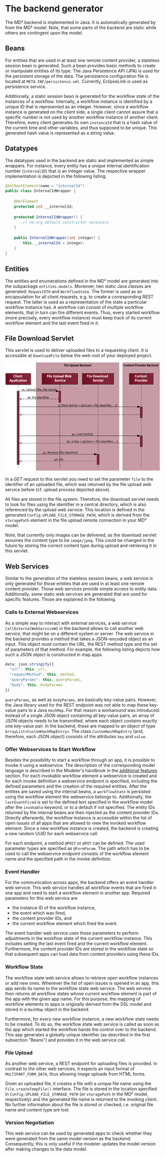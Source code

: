 # The backend generator

The MD² backend is implemented in Java.
It is automatically generated by from the MD² model.
Note, that some parts of the backend are static while others are contingent upon the model.

## Beans
For entities that are used in at least one remote content provider, a stateless session bean is generated.
Such a bean provides basic methods to create or manipulate entities of its type.
The Java Persistence API (JPA) is used for the persistent storage of the data.
The persistence configuration file is located at `META-INF/persistence.xml`.
Currently, EclipseLink is used as persistence service.

Additionally, a static session bean is generated for the workflow state of the instances of a workflow.
Internally, a workflow instance is identified by a unique ID that is represented as an integer.
However, since a workflow instance is generated on the client side, a single client cannot assure that a specific number is not used by another workflow instance of another client.
Therefore, every client generates its own `instanceId` that is a hash value of the current time and other variables, and thus supposed to be unique.
This generated hash value is represented as a string value.

## Datatypes
The datatypes used in the backend are static and implemented as simple wrappers.
For instance, every entity has a unique internal identification number (`internalID`) that is an integer value.
The respective wrapper implementation is depicted in the following listing.

```Java
@XmlRootElement(name = "internalId")
public class InternalIdWrapper {

	@XmlElement
	protected int __internalId;

	protected InternalIdWrapper() {
		// no-arg default constructor necessary
	}

	public InternalIdWrapper(int integer) {
		this.__internalId = integer;
	}
}
```

## Entities
The entities and enumerations defined in the MD² model are generated into the subpackage `entities.models`.
Moreover, two static Java classes are generated: `RequestDTO` and `WorkflowState`.
The former is used as an encapsulation for all client requests, e.g. to create a corresponding REST request.
The latter is used as a representation of the state a particular workflow instance has.
A workflow can consist of multiple workflow elements, that in turn can fire different events.
Thus, every started workflow (more precisely, every workflow instance) must keep track of its current workflow element and the last event fired in it.

## File Download Servlet
This servlet is used to deliver uploaded files to a requesting client.
It is accessible at `DownloadFile` below the web root of your deployed project.

![](../figures/FileUploadProcess.png)

In a *GET* request to this servlet you need to set the parameter `file` to the identifier of an uploaded file, which was returned by the file upload web service before (cf.
upload process depicted above).

All files are stored in the file system.
Therefore, the download servlet needs to look for files using the identifier in a central directory, which is also referenced by the upload web service.
This location  is defined in the generated `Config.UPLOAD_FILE_STORAGE_PATH`, which is derived from the `storagePath` element in the file upload remote connection in your MD² model.

Note, that currently only images can be delivered, as the download servlet assumes the content type to be `image/jpeg`.
This could be changed in the future by storing the correct content type during upload and retrieving it in this servlet.

## Web Services
Similar to the generation of the stateless session beans, a web service is only generated for those entities that are used in at least one remote content provider.
Those web services provide simple access to entity data.
Additionally, some static web services are generated that are used for specific features.
Those are explained in the following.

### Calls to External Webservices
As a simple way to interact with external services, a web service `CallExternalWebServiceWS` in the backend allows to call another web service, that might be on a different system or server.
The web service in the backend provides a method that takes a JSON-encoded object as an input.
This object must contain the URL, the REST method type and the set of parameters of that method.
For example, the following listing depicts how such a JSON object is constructed in map.apps.

```JavaScript
data: json.stringify({
  "url": this._url,
  "requestMethod": this._method,
  "queryParams": this._queryParams,
  "body": this._bodyParams
})
```

`queryParams`, as well as `bodyParams`, are basically key-value pairs.
However, the Java library used for the REST endpoint was not able to map these key-value pairs to a Java `HashMap`.
For that reason a workaround was introduced: Instead of a single JSON object containing all key-value pairs, an array of JSON objects needs to be transmitted, where each object contains exactly one key-value pair.
In the backend, these are mapped to an object of type `ArrayList<CustomHashMapEntry>`.
The class `CustomHashMapEntry` (and, therefore, each JSON object) consists of the attributes `key` and `value`.

### Offer Webservices to Start Workflow
Besides the possibility to start a workflow through an app, it is possible to invoke it using a webservice.
The description of the corresponding model language is described in the Modeler's handbook in the [additional features](550_additional_features.html) section.
For each invokable workflow element a webservice is created and for each invoke definition a webservice endpoint is specified, including the defined parameters and the creation of the required entities.
After the entities are saved using the internal beans, a `workflowState` is persisted using the workflow element the webservice belongs to.
Additionally, the `lastEventFired` is set to the defined text specified in the workflow model after the `invokable` keyword, or to a default if not specified.
The entity IDs returned by the internal beans are then injected as the content provider IDs.
Directly afterwards, the workflow instance is accessible within the list of open issues of all apps that are allowed to view the invoked workflow element.
Since a new workflow instance is created, the backend is creating a new random UUID for each webservice call.

For each endpoint, a method `@POST` or `@PUT` can be defined.
The used parameter types are specified as `@FormParam`.
The path which has to be used to call the webservice endpoint consists of the workflow element name and the specified path in the invoke definition.

### Event Handler
For the communication across apps, the backend offers an event handler web service.
This web service handles all workflow events that are fired in one app and need to start a workflow element in another app.
Required parameters for this web service are

* the instance ID of the workflow instance,
* the event which was fired,
* the content provider IDs, and
* the current workflow element which fired the event.

The event handler web service uses these parameters to perform adjustments in the workflow state of the current workflow instance.
This includes setting the last event fired and the current workflow element.
Furthermore, the content provider IDs are stored in the workflow state so that subsequent apps can load data from content providers using these IDs.

### Workflow State
The workflow state web service allows to retrieve open workflow instances or add new ones.
Whenever the list of open issues is opened in an app, this app sends its name to the workflow state web service.
The web service then returns all workflow states whose current workflow element is part of the app with the given app name.
For this purpose, the mapping of workflow elements to apps is originally derived from the DSL model and stored in a `HashMap` object in the backend.

Furthermore, for every new workflow instance, a new workflow state needs to be created.
To do so, the workflow state web service is called as soon as the app which started the workflow hands the control over to the backend.
This app generates a globally unique identifier (as described in the first subsection "Beans") and provides it in the web service call.

### File Upload
As another web service, a REST endpoint for uploading files is provided.
In contrast to the other web services, it expects an input format of `MULTIPART_FORM_DATA`, thus allowing image uploads from HTML forms.

Given an uploaded file, it creates a file with a unique file name using the `File.createTempFile()` interface.
The file is stored in the location specified in `Config.UPLOAD_FILE_STORAGE_PATH` (or `storagePath` in the MD² model, respectively) and the generated file name is returned to the invoking client.
No further information about the file is stored or checked, i.e. original file name and content type are lost.

### Version Negotiation
This web service can be used by generated apps to check whether they were generated from the same model version as the backend.
Consequently, this is only useful if the modeler updates the model version after making changes to the data model.
